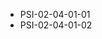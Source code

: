 <!--
    ATTENTION: This file was generated via gradle!
               Do NOT manually edit this file! Any such changes will be overwritten!
-->
* PSI-02-04-01-01
* PSI-02-04-01-02
